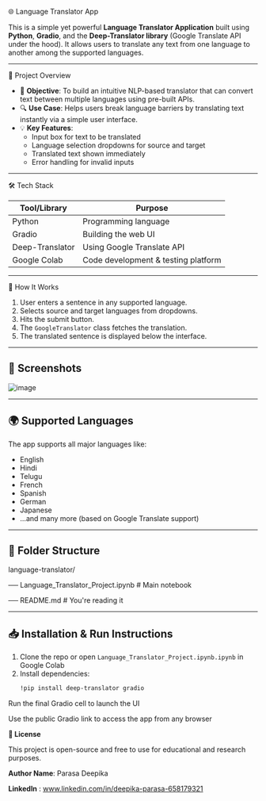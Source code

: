  🌐 Language Translator App

This is a simple yet powerful **Language Translator Application** built using **Python**, **Gradio**, and the **Deep-Translator library** (Google Translate API under the hood). It allows users to translate any text from one language to another among the supported languages.

---
 🧠 Project Overview

- 📌 **Objective**: To build an intuitive NLP-based translator that can convert text between multiple languages using pre-built APIs.
- 🔍 **Use Case**: Helps users break language barriers by translating text instantly via a simple user interface.
- 💡 **Key Features**:
  - Input box for text to be translated
  - Language selection dropdowns for source and target
  - Translated text shown immediately
  - Error handling for invalid inputs

---

 🛠️ Tech Stack

| Tool/Library     | Purpose                              |
|------------------|--------------------------------------|
| Python           | Programming language                 |
| Gradio           | Building the web UI                  |
| Deep-Translator  | Using Google Translate API           |
| Google Colab     | Code development & testing platform  |

---

 🔧 How It Works

1. User enters a sentence in any supported language.
2. Selects source and target languages from dropdowns.
3. Hits the submit button.
4. The `GoogleTranslator` class fetches the translation.
5. The translated sentence is displayed below the interface.

---

## 📸 Screenshots

![image](https://github.com/user-attachments/assets/88093d54-6691-49c6-ae78-aa8bda7da537)


---

## 🌍 Supported Languages

The app supports all major languages like:
- English
- Hindi
- Telugu
- French
- Spanish
- German
- Japanese
- ...and many more (based on Google Translate support)

---

## 📂 Folder Structure

language-translator/

── Language_Translator_Project.ipynb # Main notebook

── README.md # You're reading it

---

## 📥 Installation & Run Instructions

1. Clone the repo or open `Language_Translator_Project.ipynb.ipynb` in Google Colab
2. Install dependencies:
   ```bash
   !pip install deep-translator gradio
Run the final Gradio cell to launch the UI

Use the public Gradio link to access the app from any browser

**📃 License**

This project is open-source and free to use for educational and research purposes.


**Author
Name**: Parasa Deepika


**LinkedIn** : www.linkedin.com/in/deepika-parasa-658179321

